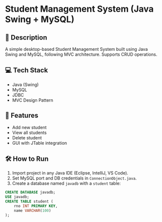 # Student Management System (Java Swing + MySQL)

## 📌 Description
A simple desktop-based Student Management System built using Java Swing and MySQL, following MVC architecture. Supports CRUD operations.

## 💻 Tech Stack
- Java (Swing)
- MySQL
- JDBC
- MVC Design Pattern

## 🚀 Features
- Add new student
- View all students
- Delete student
- GUI with JTable integration

## 🛠️ How to Run
1. Import project in any Java IDE (Eclipse, IntelliJ, VS Code).
2. Set MySQL port and DB credentials in `ConnectionObject.java`.
3. Create a database named `javadb` with a `student` table:
```sql
CREATE DATABASE javadb;
USE javadb;
CREATE TABLE student (
    rno INT PRIMARY KEY,
    name VARCHAR(100)
);
